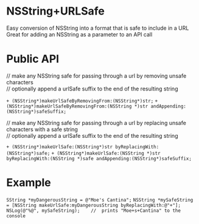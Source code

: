 NSString+URLSafe
===========

Easy conversion of NSString into a format that is safe to include in a URL
Great for adding an NSString as a parameter to an API call


Public API
===========

//  make any NSString safe for passing through a url by removing unsafe characters  
//  optionally append a urlSafe suffix to the end of the resulting string

  `+ (NSString*)makeUrlSafeByRemovingFrom:(NSString*)str;`
  `+ (NSString*)makeUrlSafeByRemovingFrom:(NSString *)str andAppending:(NSString*)safeSuffix;`


//  make any NSString safe for passing through a url by replacing unsafe characters with a safe string  
//  optionally append a urlSafe suffix to the end of the resulting string 

  `+ (NSString*)makeUrlSafe:(NSString*)str byReplacingWith:(NSString*)safe;`
  `+ (NSString*)makeUrlSafe:(NSString *)str byReplacingWith:(NSString *)safe andAppending:(NSString*)safeSuffix;` 


Example
===========

`SString *myDangerousString = @"Moe's Cantina";` 
`NSString *mySafeString = [NSString makeUrlSafe:myDangerousString byReplacingWith:@"+"];`  
`NSLog(@"%@", mySafeString); 	//	prints "Moe+s+Cantina" to the console`  
